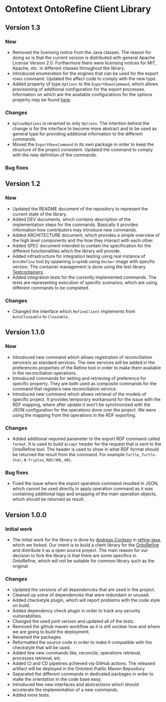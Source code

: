 # Ontotext OntoRefine Client Library

## Version 1.3

### New

 - Removed the licensing notice from the Java classes. The reason for doing so is that the current version is distributed with general Apache License Version 2.0. Furthermore
   there were licensing notices for MIT, Apache, etc. in different classes throughout the library.
 - Introduced enumeration for the engines that can be used for the export rows command. Updated the affect code to comply with the new type.
 - Added property of type `Options` to the `ExportRowsCommand`, which allows provisioning of additional configuration for the export processes. Information on which are the
   available configurations for the options property may be found
   [here](https://github.com/OpenRefine/OpenRefine/blob/master/main/src/com/google/refine/exporters/CsvExporter.java#L65).

### Changes

 - `UploadOptions` is renamed to only `Options`. The intention behind the change is for the interface to become more abstract and to be used as general type for providing
   additional information to the different commands.
 - Moved the `ExportRowsCommand` in its own package in order to keep the structure of the project consistent. Updated the command to comply with the new definition of the
   commands.

### Bug fixes


## Version 1.2

### New

 - Updated the README document of the repository to represent the current state of the library.
 - Added DEV documents, which contains description of the implementation steps for the commands. Basically it provides information how contributors may introduce new commands.
 - Added ARCHITECTURE document, which provides a simple overview of the high level components and the how they interact with each other.
 - Added SPEC document intended to contain the specification for the different functionalities which the library will provide.
 - Added infrastructure for integration testing using real instance of `OntoRefine` tool by spawning `GraphDB` using `Docker` image with specific version. The container
   management is done using the test library [Testcontainers](https://www.testcontainers.org/).
 - Added integration tests for the currently implemented commands. The tests are representing execution of specific scenarios, which are using different commands to be completed.

### Changes

 - Changed the interface which `RefineClient` implements from `AutoCloseable` to `Closeable`.


## Version 1.1.0

### New

 - Introduced new command which allows registration of reconciliation service/s as standard services. The new services will be added in the preferences properties of the Refine
   tool in order to make them available in the reconciliation operations.
 - Introduced commands for setting and retrieving of preference for specific property. They are both used as composite commands for the command that registers new reconciliation
   service.
 - Introduced new command which allows retrieval of the models of specific project. It provides temporary workaround for the issue with the RDF mapping, where after update it won't
   be synchronized with the JSON configuration for the operations done over the project. We were using the mapping from the operations in the RDF exporting. 

### Changes

 - Added additional required parameter to the export RDF command called `format`. It is used to build `Accept` header for the request that is sent to the OntoRefine tool. The
   header is used to show in what RDF format should be returned the result from the command. For example `Turtle`, `Turtle-Star`, `N-Triples`, `RDF/XML`, etc.
   
### Bug fixes

 - Fixed the issue where the export operation command resulted in JSON, which cannot be used directly in apply operation command as it was containing additional tags and wrapping
   of the main operation objects, which should be returned as result.


## Version 1.0.0

### Initial work

 - The initial work for the library is done by [Andreas Cordsen](https://github.com/ancore) in [refine-java](https://github.com/ancore/refine-java), which we forked.
   Our intent is to build a client library for the [OntoRefine](https://graphdb.ontotext.com/documentation/free/loading-data-using-ontorefine.html) and distribute it as a open
   source project. The main reason for our decision to fork the library is that there are some specifics in OntoRefine, which will not be suitable for common library such as the
   original.

### Changes

 - Updated the versions of all dependencies that are used in the project.
 - Cleaned up some of dependencies that were redundant or unused.
 - Added checkstyle plugin, which will report problems with the code style on build.
 - Added dependency check plugin in order to track any security vulnerabilities.
 - Changed the used junit version and updated all of the tests.
 - Removed the github maven workflow as it is still unclear how and where we are going to build the deployment.
 - Renamed the packages.
 - Reformatted the source code in order to make it compatible with the checkstyle that will be used.
 - Added few new commands like, reconcile, operations retrieval, processes retrieval, etc.
 - Added CI and CD pipelines achieved via GitHub actions. The released artifact will be deployed in the Ontotext Public Maven Repository
 - Separated the different commands in dedicated packages in order to make the orientation in the code base easy.
 - Introduced few new interfaces and abstractions which should accelerate the implementation of a new commands.
 - Added more tests.
